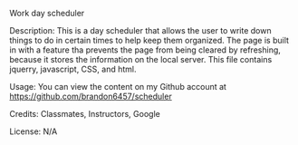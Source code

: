 Work day scheduler

Description:
This is a day scheduler that allows the user to write down things to do in certain times to help keep them organized. The page is built in with a feature tha prevents the page from being cleared by refreshing, because it stores the information on the local server. This file contains jquerry, javascript, CSS, and html.

Usage: You can view the content on my Github account at https://github.com/brandon6457/scheduler

Credits: Classmates, Instructors, Google

License: N/A